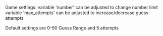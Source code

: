 Game settings:
variable 'number' can be adjusted to change number limit
variable 'max_attempts' can be adjusted to increase/decrease guess attempts

Default settings are 0-50 Guess Range and 5 attempts
